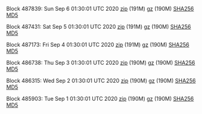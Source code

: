 Block 487839: Sun Sep  6 01:30:01 UTC 2020 [zip](https://files.01coin.io/mainnet/2020-09-06/bootstrap.dat.zip) (191M) [gz](https://files.01coin.io/mainnet/2020-09-06/bootstrap.dat.tar.gz) (190M) [SHA256](https://files.01coin.io/mainnet/2020-09-06/sha256.txt) [MD5](https://files.01coin.io/mainnet/2020-09-06/md5.txt)

Block 487431: Sat Sep  5 01:30:01 UTC 2020 [zip](https://files.01coin.io/mainnet/2020-09-05/bootstrap.dat.zip) (191M) [gz](https://files.01coin.io/mainnet/2020-09-05/bootstrap.dat.tar.gz) (190M) [SHA256](https://files.01coin.io/mainnet/2020-09-05/sha256.txt) [MD5](https://files.01coin.io/mainnet/2020-09-05/md5.txt)

Block 487173: Fri Sep  4 01:30:01 UTC 2020 [zip](https://files.01coin.io/mainnet/2020-09-04/bootstrap.dat.zip) (191M) [gz](https://files.01coin.io/mainnet/2020-09-04/bootstrap.dat.tar.gz) (190M) [SHA256](https://files.01coin.io/mainnet/2020-09-04/sha256.txt) [MD5](https://files.01coin.io/mainnet/2020-09-04/md5.txt)

Block 486738: Thu Sep  3 01:30:01 UTC 2020 [zip](https://files.01coin.io/mainnet/2020-09-03/bootstrap.dat.zip) (190M) [gz](https://files.01coin.io/mainnet/2020-09-03/bootstrap.dat.tar.gz) (190M) [SHA256](https://files.01coin.io/mainnet/2020-09-03/sha256.txt) [MD5](https://files.01coin.io/mainnet/2020-09-03/md5.txt)

Block 486315: Wed Sep  2 01:30:01 UTC 2020 [zip](https://files.01coin.io/mainnet/2020-09-02/bootstrap.dat.zip) (190M) [gz](https://files.01coin.io/mainnet/2020-09-02/bootstrap.dat.tar.gz) (190M) [SHA256](https://files.01coin.io/mainnet/2020-09-02/sha256.txt) [MD5](https://files.01coin.io/mainnet/2020-09-02/md5.txt)

Block 485903: Tue Sep  1 01:30:01 UTC 2020 [zip](https://files.01coin.io/mainnet/2020-09-01/bootstrap.dat.zip) (190M) [gz](https://files.01coin.io/mainnet/2020-09-01/bootstrap.dat.tar.gz) (190M) [SHA256](https://files.01coin.io/mainnet/2020-09-01/sha256.txt) [MD5](https://files.01coin.io/mainnet/2020-09-01/md5.txt)
